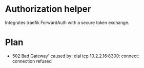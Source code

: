 # Authorization helper

Integrates traefik ForwardAuth with a secure token exchange.

# Plan

* 502 Bad Gateway' caused by: dial tcp 10.2.2.16:8300: connect: connection refused
